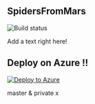 ## SpidersFromMars

![Build status](http://win-kbjv8rpni24:8080/tfs/DefaultCollection/_apis/public/build/definitions/7460e9e9-10af-4c4d-8f9c-da2874a5040d/1/badge)

Add a text right here!

## Deploy on Azure  !!
 [![Deploy to Azure](https://azuredeploy.net/deploybutton.png)](https://azuredeploy.net/)  
 
 
 master & private x

